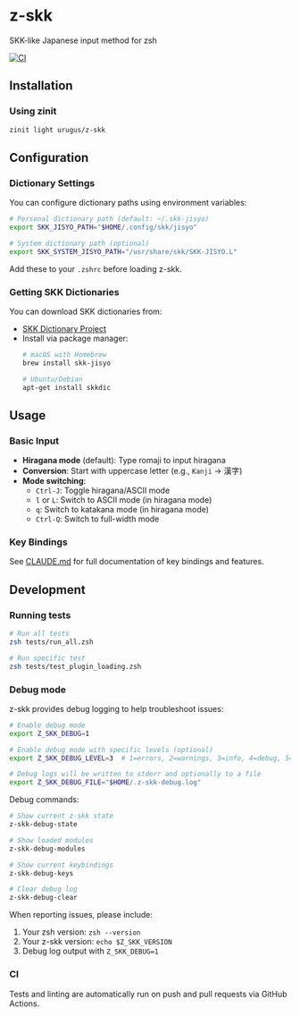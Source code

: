 # z-skk

SKK-like Japanese input method for zsh

[![CI](https://github.com/urugus/z-skk/actions/workflows/ci.yml/badge.svg)](https://github.com/urugus/z-skk/actions/workflows/ci.yml)

## Installation

### Using zinit

```zsh
zinit light urugus/z-skk
```

## Configuration

### Dictionary Settings

You can configure dictionary paths using environment variables:

```zsh
# Personal dictionary path (default: ~/.skk-jisyo)
export SKK_JISYO_PATH="$HOME/.config/skk/jisyo"

# System dictionary path (optional)
export SKK_SYSTEM_JISYO_PATH="/usr/share/skk/SKK-JISYO.L"
```

Add these to your `.zshrc` before loading z-skk.

### Getting SKK Dictionaries

You can download SKK dictionaries from:
- [SKK Dictionary Project](https://skk-dev.github.io/dict/)
- Install via package manager:
  ```bash
  # macOS with Homebrew
  brew install skk-jisyo
  
  # Ubuntu/Debian
  apt-get install skkdic
  ```

## Usage

### Basic Input

- **Hiragana mode** (default): Type romaji to input hiragana
- **Conversion**: Start with uppercase letter (e.g., `Kanji` → 漢字)
- **Mode switching**:
  - `Ctrl-J`: Toggle hiragana/ASCII mode
  - `l` or `L`: Switch to ASCII mode (in hiragana mode)
  - `q`: Switch to katakana mode (in hiragana mode)
  - `Ctrl-Q`: Switch to full-width mode

### Key Bindings

See [CLAUDE.md](CLAUDE.md) for full documentation of key bindings and features.

## Development

### Running tests

```bash
# Run all tests
zsh tests/run_all.zsh

# Run specific test
zsh tests/test_plugin_loading.zsh
```

### Debug mode

z-skk provides debug logging to help troubleshoot issues:

```bash
# Enable debug mode
export Z_SKK_DEBUG=1

# Enable debug mode with specific levels (optional)
export Z_SKK_DEBUG_LEVEL=3  # 1=errors, 2=warnings, 3=info, 4=debug, 5=trace

# Debug logs will be written to stderr and optionally to a file
export Z_SKK_DEBUG_FILE="$HOME/.z-skk-debug.log"
```

Debug commands:
```bash
# Show current z-skk state
z-skk-debug-state

# Show loaded modules
z-skk-debug-modules

# Show current keybindings
z-skk-debug-keys

# Clear debug log
z-skk-debug-clear
```

When reporting issues, please include:
1. Your zsh version: `zsh --version`
2. Your z-skk version: `echo $Z_SKK_VERSION`
3. Debug log output with `Z_SKK_DEBUG=1`

### CI

Tests and linting are automatically run on push and pull requests via GitHub Actions.